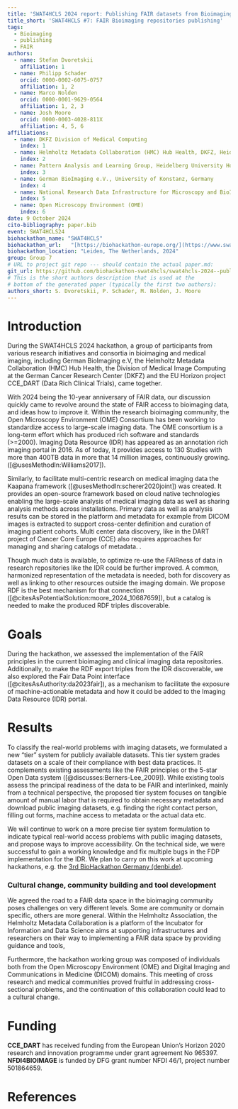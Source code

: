 ```yaml
---
title: 'SWAT4HCLS 2024 report: Publishing FAIR datasets from Bioimaging repositories'
title_short: 'SWAT4HCLS #7: FAIR Bioimaging repositories publishing'
tags:
  - Bioimaging
  - publishing
  - FAIR
authors:
  - name: Stefan Dvoretskii
    affiliation: 1
  - name: Philipp Schader
    orcid: 0000-0002-6075-0757
    affiliation: 1, 2
  - name: Marco Nolden
    orcid: 0000-0001-9629-0564
    affiliation: 1, 2, 3
  - name: Josh Moore
    orcid: 0000-0003-4028-811X
    affiliation: 4, 5, 6
affiliations:
  - name: DKFZ Division of Medical Computing
    index: 1
  - name: Helmholtz Metadata Collaboration (HMC) Hub Health, DKFZ, Heidelberg, Germany
    index: 2
  - name: Pattern Analysis and Learning Group, Heidelberg University Hospital
    index: 3
  - name: German BioImaging e.V., University of Konstanz, Germany
    index: 4
  - name: National Research Data Infrastructure for Microscopy and BioImage Analysis (NFDI4BIOIMAGE)
    index: 5
  - name: Open Microscopy Environment (OME)
    index: 6
date: 9 October 2024
cito-bibliography: paper.bib
event: SWAT4HCLS24
biohackathon_name: "SWAT4HCLS"
biohackathon_url:   "[https://biohackathon-europe.org/](https://www.swat4ls.org/workshops/leiden2024/hackathon/)"
biohackathon_location: "Leiden, The Netherlands, 2024"
group: Group 7
# URL to project git repo --- should contain the actual paper.md:
git_url: https://github.com/biohackathon-swat4hcls/swat4hcls-2024--publishing-fair-datasets-from-bioimaging-repositories.git
# This is the short authors description that is used at the
# bottom of the generated paper (typically the first two authors):
authors_short: S. Dvoretskii, P. Schader, M. Nolden, J. Moore
---
```



# **Introduction**

During the SWAT4HCLS 2024 hackathon, a group of participants from various research initiatives and consortia in bioimaging and medical imaging, including German BioImaging e.V, the Helmholtz Metadata Collaboration (HMC) Hub Health, the Division of Medical Image Computing at the German Cancer Research Center (DKFZ) and the EU Horizon project CCE\_DART (Data Rich Clinical Trials), came together.

With 2024 being the 10-year anniversary of FAIR data, our discussion quickly came to revolve around the state of FAIR access to bioimaging data, and ideas how to improve it. Within the research bioimaging community, the Open Microscopy Environment (OME) Consortium has been working to standardize access to large-scale imaging data. The OME consortium is a long-term effort which has produced rich software and standards (\>=2000). Imaging Data Resource (IDR) has appeared as an annotation rich imaging portal in 2016\. As of today, it provides access to 130 Studies with more than 400TB data in more that 14 million images, continuously growing. ([@usesMethodIn:Williams2017]). 

Similarly, to facilitate multi-centric research on medical imaging data the Kaapana framework ([@usesMethodIn:scherer2020joint]) was created. It provides an open-source framework based on cloud native technologies enabling the large-scale analysis of medical imaging data as well as sharing analysis methods across installations. Primary data as well as analysis results can be stored in the platform and metadata for example from DICOM images is extracted to support cross-center definition and curation of imaging patient cohorts. Multi center data discovery, like in the DART project of Cancer Core Europe (CCE) also requires approaches for managing and sharing catalogs of metadata. .

Though much data is available, to optimize re-use the FAIRness of data in research repositories like the IDR could be further improved. A common, harmonized representation of the metadata is needed, both for discovery as well as linking to other resources outside the imaging domain. We propose RDF is the best mechanism for that connection ([@citesAsPotentialSolution:moore_2024_10687659]), but a catalog is needed to make the produced RDF triples discoverable.


# **Goals**

During the hackathon, we assessed the implementation of the FAIR principles in the current bioimaging and clinical imaging data repositories. Additionally, to make the RDF export triples from the IDR discoverable, we also explored the Fair Data Point interface ([@citesAsAuthority:da2023fair]), as a mechanism to facilitate the exposure of machine-actionable metadata and how it could be added to the Imaging Data Resource (IDR) portal. 


# **Results**

To classify the real-world problems with imaging datasets, we formulated a new “tier” system for publicly available datasets. This tier system grades datasets on a scale of their compliance with best data practices. It complements existing assessments like the FAIR principles or the 5-star Open Data system ([@discusses:Berners-Lee_2009]). While existing tools assess the principal readiness of the data to be FAIR and interlinked, mainly from a technical perspective, the proposed tier system focuses on tangible amount of manual labor that is required to obtain necessary metadata and download public imaging datasets, e.g. finding the right contact person, filling out forms, machine access to metadata or the actual data etc.

We will continue to work on a more precise tier system formulation to indicate typical real-world access problems with public imaging datasets, and propose ways to improve accessibility.
On the technical side, we were successful to gain a working knowledge and fix multiple bugs in the FDP implementation for the IDR. We plan to carry on this work at upcoming hackathons, e.g. the [3rd BioHackathon Germany (denbi.de)](https://www.denbi.de/de-nbi-events/1678-biohackathon-germany-3).


### **Cultural change, community building and tool development**

We agreed the road to a FAIR data space in the bioimaging community poses challenges on very different levels. Some are community or domain specific, others are more general. Within the Helmholtz Association, the Helmholtz Metadata Collaboration is a platform of the Incubator for Information and Data Science aims at supporting infrastructures and researchers on their way to implementing a FAIR data space by providing guidance and tools,

Furthermore, the hackathon working group was composed of individuals both from the Open Microscopy Environment (OME) and Digital Imaging and Communications in Medicine (DICOM) domains. This meeting of cross research and medical communities proved fruitful in addressing cross-sectional problems, and the continuation of this collaboration could lead to a cultural change.


# **Funding**

**CCE\_DART** has received funding from the European Union’s Horizon 2020 research and innovation programme under grant agreement No 965397.
**NFDI4BIOIMAGE** is funded by DFG grant number NFDI 46/1, project number 501864659.

# **References**
